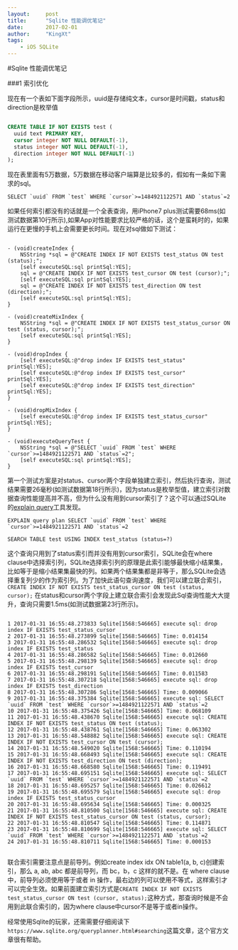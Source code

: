```yaml
---
layout:     post		
title:      "Sqlite 性能调优笔记"		
date:       2017-02-01	
author:     "KingXt"		
tags:
    - iOS SQLite
---
```


#Sqlite 性能调优笔记


###1 索引优化

现在有一个表如下面字段所示，uuid是存储纯文本，cursor是时间戳，status和direction是枚举值

```sql

CREATE TABLE IF NOT EXISTS test (
  uuid text PRIMARY KEY,
  cursor integer NOT NULL DEFAULT(-1),
  status integer NOT NULL DEFAULT(-1),
  direction integer NOT NULL DEFAULT(-1)
);

```

现在表里面有5万数据，5万数据在移动客户端算是比较多的，假如有一条如下需求的sql。

```
SELECT `uuid` FROM `test` WHERE `cursor`>=1484921122571 AND `status`=2
```

如果任何索引都没有的话就是一个全表查询，用iPhone7 plus测试需要68ms(如测试数据第10行所示),如果App对性能要求比较严格的话，这个是蛮耗时的，如果运行在更慢的手机上会需要更长时间。现在对sql做如下测试：

```objc

- (void)createIndex {
    NSString *sql = @"CREATE INDEX IF NOT EXISTS test_status ON test (status);";
    [self executeSQL:sql printSql:YES];
    sql = @"CREATE INDEX IF NOT EXISTS test_cursor ON test (cursor);";
    [self executeSQL:sql printSql:YES];
    sql = @"CREATE INDEX IF NOT EXISTS test_direction ON test (direction);";
    [self executeSQL:sql printSql:YES];
}

- (void)createMixIndex {
    NSString *sql = @"CREATE INDEX IF NOT EXISTS test_status_cursor ON test (status, cursor);";
    [self executeSQL:sql printSql:YES];
}

- (void)dropIndex {
    [self executeSQL:@"drop index IF EXISTS test_status" printSql:YES];
    [self executeSQL:@"drop index IF EXISTS test_cursor" printSql:YES];
    [self executeSQL:@"drop index IF EXISTS test_direction" printSql:YES];
}

- (void)dropMixIndex {
    [self executeSQL:@"drop index IF EXISTS test_status_cursor" printSql:YES];
}

- (void)executeQueryTest {
    NSString *sql = @"SELECT `uuid` FROM `test` WHERE `cursor`>=1484921122571 AND `status`=2";
    [self executeSQL:sql printSql:YES];
}

```

第一个测试方案是对status、cursor两个字段单独建立索引，然后执行查询，测试结果需要26毫秒(如测试数据第18行所示)，因为status是枚举型值，建立索引对数据查询性能提高并不高，但为什么没有用到cursor索引了？这个可以通过SQLite的[explain query]("https://www.sqlite.org/queryplanner.html#searching")工具发现。

```
EXPLAIN query plan SELECT `uuid` FROM `test` WHERE `cursor`>=1484921122571 AND `status`=2

SEARCH TABLE test USING INDEX test_status (status=?)
```

这个查询只用到了status索引而并没有用到cursor索引，SQLite会在where clause中选择索引列，SQLite选择索引列的原理是此索引能够最快缩小结果集，比如等于是缩小结果集最快的列。如果两个结果集都是非等于，那么SQLite会选择重复列少的作为索引列。为了加快此语句查询速度，我们可以建立联合索引，
`CREATE INDEX IF NOT EXISTS test_status_cursor ON test (status, cursor);`  在status和cursor两个字段上建立联合索引会发现此Sql查询性能大大提升，查询只需要1.5ms(如测试数据第23行所示)。


```

1 2017-01-31 16:55:48.273833 Sqlite[1568:546665] execute sql: drop index IF EXISTS test_status_cursor
2 2017-01-31 16:55:48.273899 Sqlite[1568:546665] Time: 0.014154
3 2017-01-31 16:55:48.286532 Sqlite[1568:546665] execute sql: drop index IF EXISTS test_status
4 2017-01-31 16:55:48.286582 Sqlite[1568:546665] Time: 0.012660
5 2017-01-31 16:55:48.298139 Sqlite[1568:546665] execute sql: drop index IF EXISTS test_cursor
6 2017-01-31 16:55:48.298191 Sqlite[1568:546665] Time: 0.011583
7 2017-01-31 16:55:48.307218 Sqlite[1568:546665] execute sql: drop index IF EXISTS test_direction
8 2017-01-31 16:55:48.307286 Sqlite[1568:546665] Time: 0.009066
9 2017-01-31 16:55:48.375384 Sqlite[1568:546665] execute sql: SELECT `uuid` FROM `test` WHERE `cursor`>=1484921122571 AND `status`=2
10 2017-01-31 16:55:48.375426 Sqlite[1568:546665] Time: 0.068109
11 2017-01-31 16:55:48.438670 Sqlite[1568:546665] execute sql: CREATE INDEX IF NOT EXISTS test_status ON test (status);
12 2017-01-31 16:55:48.438761 Sqlite[1568:546665] Time: 0.063302
13 2017-01-31 16:55:48.548882 Sqlite[1568:546665] execute sql: CREATE INDEX IF NOT EXISTS test_cursor ON test (cursor);
14 2017-01-31 16:55:48.549020 Sqlite[1568:546665] Time: 0.110194
15 2017-01-31 16:55:48.668493 Sqlite[1568:546665] execute sql: CREATE INDEX IF NOT EXISTS test_direction ON test (direction);
16 2017-01-31 16:55:48.668580 Sqlite[1568:546665] Time: 0.119491
17 2017-01-31 16:55:48.695151 Sqlite[1568:546665] execute sql: SELECT `uuid` FROM `test` WHERE `cursor`>=1484921122571 AND `status`=2
18 2017-01-31 16:55:48.695257 Sqlite[1568:546665] Time: 0.026612
19 2017-01-31 16:55:48.695579 Sqlite[1568:546665] execute sql: drop index IF EXISTS test_status_cursor
20 2017-01-31 16:55:48.695634 Sqlite[1568:546665] Time: 0.000325
21 2017-01-31 16:55:48.810500 Sqlite[1568:546665] execute sql: CREATE INDEX IF NOT EXISTS test_status_cursor ON test (status, cursor);
22 2017-01-31 16:55:48.810547 Sqlite[1568:546665] Time: 0.114871
23 2017-01-31 16:55:48.810699 Sqlite[1568:546665] execute sql: SELECT `uuid` FROM `test` WHERE `cursor`>=1484921122571 AND `status`=2
24 2017-01-31 16:55:48.810711 Sqlite[1568:546665] Time: 0.000153


```
			
联合索引需要注意点是前导列。例如create index idx ON table1(a, b, c)创建索引，那么 a, ab, abc 都是前导列，而 bc，b，c 这样的就不是。在 where clause中，前导列必须使用等于或者 in 操作，最右边的列可以使用不等式，这样索引才可以完全生效。如果前面建立索引方式是`CREATE INDEX IF NOT EXISTS test_status_cursor ON test (cursor, status);`这种方式，那查询时候是不会用到此联合索引的，因为where clause中cursor不是等于或者in操作。


经常使用Sqlite的玩家，还需需要仔细阅读下`https://www.sqlite.org/queryplanner.html#searching`这篇文章，这个官方文章很有帮助。